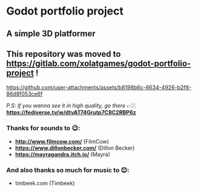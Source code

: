 # Godot portfolio project
## A simple 3D platformer

## This repository was moved to https://gitlab.com/xolatgames/godot-portfolio-project !

https://github.com/user-attachments/assets/b8198b6c-6634-4926-b2f8-86d8f053ce6f

*P.S: If you wanna see it in high quality, go there* 👉🏼 **https://fediverse.tv/w/dtvAT74Grutp7C8C2RBP6z**

### Thanks for sounds to 😉:
 - **http://www.filmcow.com/** (FilmCow)
 - **https://www.dillonbecker.com/** (Dillon Becker)
 - **https://mayragandra.itch.io/** (Mayra)

### And also thanks so much for music to 😊:
 - timbeek.com (Timbeek)
